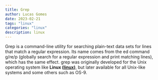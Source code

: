 ```yaml
---
title: Grep
author: Lucas Gomes
date: 2023-02-21
tags: "linux"
categories: "linux"
description: linux
---
```


Grep is a command-line utility for searching plain-text data sets for lines that match a regular expression. Its name comes from the ed command g/re/p (globally search for a regular expression and print matching lines), which has the same effect. grep was originally developed for the Unix operating system like **Linux ([linux](linux))**, but later available for all Unix-like systems and some others such as OS-9.
